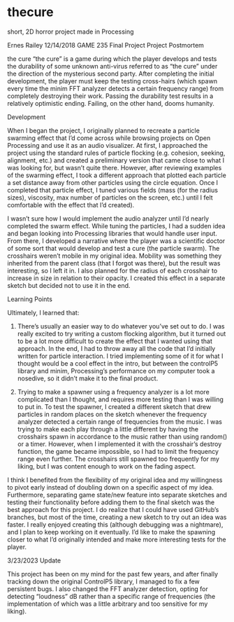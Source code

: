 # thecure
short, 2D horror project made in Processing


Ernes Railey
12/14/2018
GAME 235 Final Project 
Project Postmortem 

the cure
“the cure” is a game during which the player develops and tests the durability of some unknown anti-virus referred to as “the cure” under the direction of the mysterious second party. After completing the initial development, the player must keep the testing cross-hairs (which spawn every time the minim FFT analyzer detects a certain frequency range) from completely destroying their work. Passing the durability test results in a relatively optimistic ending. Failing, on the other hand, dooms humanity.

Development

When I began the project, I originally planned to recreate a particle swarming effect that I’d come across while browsing projects on Open Processing and use it as an audio visualizer. At first, I approached the project using the standard rules of particle flocking (e.g. cohesion, seeking, alignment, etc.) and created a preliminary version that came close to what I was looking for, but wasn’t quite there. However, after reviewing examples of the swarming effect, I took a different approach that plotted each particle a set distance away from other particles using the circle equation. Once I completed that particle effect, I tuned various fields (mass (for the radius sizes), viscosity, max number of particles on the screen, etc.) until I felt comfortable with the effect that I’d created).

I wasn’t sure how I would implement the audio analyzer until I’d nearly completed the swarm effect. While tuning the particles, I had a sudden idea and began looking into Processing libraries that would handle user input.  From there, I developed a narrative where the player was a scientific doctor of some sort that would develop and test a cure (the particle swarm). 
The crosshairs weren’t mobile in my original idea. Mobility was something they inherited from the parent class (that I forgot was there), but the result was interesting, so I left it in. I also planned for the radius of each crosshair to increase in size in relation to their opacity. I created this effect in a separate sketch but decided not to use it in the end. 

Learning Points

Ultimately, I learned that:
1)    There’s usually an easier way to do whatever you’ve set out to do. I was really excited to try writing a custom flocking algorithm, but it turned out to be a lot more difficult to create the effect that I wanted using that approach. In the end, I had to throw away all the code that I’d initially written for particle interaction. I tried implementing some of it for what I thought would be a cool effect in the intro, but between the controlP5 library and minim, Processing’s performance on my computer took a nosedive, so it didn’t make it to the final product.

2)    Trying to make a spawner using a frequency analyzer is a lot more complicated than I thought, and requires more testing than I was willing to put in. To test the spawner, I created a different sketch that drew particles in random places on the sketch whenever the frequency analyzer detected a certain range of frequencies from the music. I was trying to make each play through a little different by having the crosshairs spawn in accordance to the music rather than using random() or a timer. However, when I implemented it with the crosshair’s destroy function, the game became impossible, so I had to limit the frequency range even further. The crosshairs still spawned too frequently for my liking, but I was content enough to work on the fading aspect.

I think I benefited from the flexibility of my original idea and my willingness to pivot early instead of doubling down on a specific aspect of my idea. Furthermore, separating game state/new feature into separate sketches and testing their functionality before adding them to the final sketch was the best approach for this project. I do realize that I could have used GitHub’s branches, but most of the time, creating a new sketch to try out an idea was faster. 
I really enjoyed creating this (although debugging was a nightmare), and I plan to keep working on it eventually. I’d like to make the spawning closer to what I’d originally intended and make more interesting tests for the player.


3/23/2023 Update

This project has been on my mind for the past few years, and after finally tracking down the original ControlP5 library, I managed to fix a few persistent bugs. I also changed the FFT analyzer detection, opting for detecting “loudness” dB rather than a specific range of frequencies (the implementation of which was a little arbitrary and too sensitive for my liking). 
